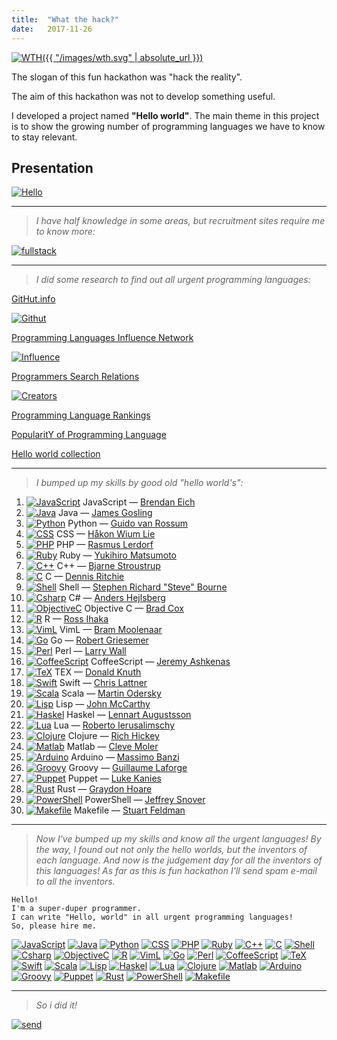 ```yaml
---
title:  "What the hack?"
date:   2017-11-26
---
```

[![WTH]({{ "/images/wth.svg" | absolute_url }})][WTH]

The slogan of this fun hackathon was "hack the reality".

The aim of this hackathon was not to develop something useful.

I developed a project named **"Hello world"**.
The main theme in this project is to show the growing number of programming languages we have to know to stay relevant.

## Presentation

[![Hello](https://github.com/dmlaziuk/helloworld/raw/master/presentation/hello.png)][HelloWorld]

----
>_I have half knowledge in some areas, but recruitment sites require me to know more:_

[![fullstack](https://github.com/dmlaziuk/helloworld/raw/master/presentation/fullstack.png)][fullstack]

----
>_I did some research to find out all urgent programming languages:_

[GitHut.info][Githut]

[![Githut](https://github.com/dmlaziuk/helloworld/raw/master/rank/Githut.png)][Githut]

[Programming Languages Influence Network][Influence]

[![Influence](https://github.com/dmlaziuk/helloworld/raw/master/rank/lang_influence.jpg)][Influence]

[Programmers Search Relations][Creators]

[![Creators](https://github.com/dmlaziuk/helloworld/raw/master/rank/lang_creators.jpg)][Creators]

[Programming Language Rankings](https://dev.by/lenta/tags/рейтинг%20языков%20программирования)

[PopularitY of Programming Language](https://pypl.github.io/PYPL.html)

[Hello world collection](https://helloworldcollection.github.io)

----
>_I bumped up my skills by good old "hello world's":_

1. [![JavaScript](https://github.com/dmlaziuk/helloworld/raw/master/images/JavaScript.png)](https://developer.mozilla.org/en-US/docs/Web/JavaScript/Guide/Introduction) JavaScript
 — [Brendan Eich](https://en.wikipedia.org/wiki/Brendan_Eich)
2. [![Java](https://github.com/dmlaziuk/helloworld/raw/master/images/Java.png)](https://docs.oracle.com/javase/tutorial/getStarted/application/index.html) Java
 — [James Gosling](https://en.wikipedia.org/wiki/James_Gosling)
3. [![Python](https://github.com/dmlaziuk/helloworld/raw/master/images/Python.png)](https://wiki.python.org/moin/SimplePrograms) Python
 — [Guido van Rossum](https://en.wikipedia.org/wiki/Guido_van_Rossum)
4. [![CSS](https://github.com/dmlaziuk/helloworld/raw/master/images/CSS.png)](http://www.css3-tutorial.net/introduction/hello-css-world/) CSS
 — [Håkon Wium Lie](https://en.wikipedia.org/wiki/Håkon_Wium_Lie)
5. [![PHP](https://github.com/dmlaziuk/helloworld/raw/master/images/PHP.png)](https://www.w3schools.com/php/php_syntax.asp) PHP
 — [Rasmus Lerdorf](https://en.wikipedia.org/wiki/Rasmus_Lerdorf)
6. [![Ruby](https://github.com/dmlaziuk/helloworld/raw/master/images/Ruby.png)](https://www.ruby-lang.org/en/documentation/quickstart/) Ruby
 — [Yukihiro Matsumoto](https://en.wikipedia.org/wiki/Yukihiro_Matsumoto)
7. [![C++](https://github.com/dmlaziuk/helloworld/raw/master/images/Cpp.png)](https://en.wikibooks.org/wiki/C%2B%2B_Programming/Examples/Hello_world) C++
 — [Bjarne Stroustrup](https://en.wikipedia.org/wiki/Bjarne_Stroustrup)
8. [![C](https://github.com/dmlaziuk/helloworld/raw/master/images/C.png)](https://en.wikipedia.org/wiki/%22Hello,_World!%22_program) C
 — [Dennis Ritchie](https://en.wikipedia.org/wiki/Dennis_Ritchie)
9. [![Shell](https://github.com/dmlaziuk/helloworld/raw/master/images/Shell.png)](https://www.shellscript.sh/first.html) Shell
 — [Stephen Richard "Steve" Bourne](https://en.wikipedia.org/wiki/Stephen_R._Bourne)
10. [![Csharp](https://github.com/dmlaziuk/helloworld/raw/master/images/Csharp.png)](https://docs.microsoft.com/en-us/dotnet/csharp/programming-guide/inside-a-program/hello-world-your-first-program) C#
 — [Anders Hejlsberg](https://en.wikipedia.org/wiki/Anders_Hejlsberg)
11. [![ObjectiveC](https://github.com/dmlaziuk/helloworld/raw/master/images/ObjectiveC.png)](https://www.journaldev.com/9512/objective-c-hello-world-tutorial) Objective C
 — [Brad Cox](https://en.wikipedia.org/wiki/Brad_Cox)
12. [![R](https://github.com/dmlaziuk/helloworld/raw/master/images/R.png)](https://www.r-project.org) R
 — [Ross Ihaka](https://en.wikipedia.org/wiki/Ross_Ihaka)
13. [![VimL](https://github.com/dmlaziuk/helloworld/raw/master/images/VimL.png)](http://www.vim.org) VimL
 — [Bram Moolenaar](https://en.wikipedia.org/wiki/Bram_Moolenaar)
14. [![Go](https://github.com/dmlaziuk/helloworld/raw/master/images/Go.png)](https://tour.golang.org/welcome/1) Go
 — [Robert Griesemer](https://github.com/griesemer)
15. [![Perl](https://github.com/dmlaziuk/helloworld/raw/master/images/Perl.png)](https://www.perl.org/learn.html) Perl
 — [Larry Wall](https://en.wikipedia.org/wiki/Larry_Wall)
16. [![CoffeeScript](https://github.com/dmlaziuk/helloworld/raw/master/images/CoffeeScript.png)](http://coffeescript.org) CoffeeScript
 — [Jeremy Ashkenas](https://github.com/jashkenas)
17. [![TeX](https://github.com/dmlaziuk/helloworld/raw/master/images/TEX.png)](https://www.latex-project.org/about/) TEX
 — [Donald Knuth](https://en.wikipedia.org/wiki/Donald_Knuth)
18. [![Swift](https://github.com/dmlaziuk/helloworld/raw/master/images/Swift.png)](https://developer.apple.com/library/content/documentation/Swift/Conceptual/Swift_Programming_Language/GuidedTour.html) Swift
 — [Chris Lattner](https://en.wikipedia.org/wiki/Chris_Lattner)
19. [![Scala](https://github.com/dmlaziuk/helloworld/raw/master/images/Scala.png)](https://www.scala-lang.org/documentation/getting-started.html) Scala
 — [Martin Odersky](https://en.wikipedia.org/wiki/Martin_Odersky)
20. [![Lisp](https://github.com/dmlaziuk/helloworld/raw/master/images/Lisp.png)](https://www.gnu.org/software/emacs/manual/html_node/elisp/index.html) Lisp
 — [John McCarthy](https://en.wikipedia.org/wiki/John_McCarthy_(computer_scientist))
21. [![Haskel](https://github.com/dmlaziuk/helloworld/raw/master/images/Haskell.png)](https://wiki.haskell.org/Haskell_in_5_steps) Haskel
 — [Lennart Augustsson](https://en.wikipedia.org/wiki/Lennart_Augustsson)
22. [![Lua](https://github.com/dmlaziuk/helloworld/raw/master/images/Lua.png)](http://www.lua.org/pil/1.html) Lua
 — [Roberto Ierusalimschy](https://en.wikipedia.org/wiki/Roberto_Ierusalimschy)
23. [![Clojure](https://github.com/dmlaziuk/helloworld/raw/master/images/Clojure.png)](https://clojure.org/about/functional_programming) Clojure
 — [Rich Hickey](https://github.com/richhickey)
24. [![Matlab](https://github.com/dmlaziuk/helloworld/raw/master/images/Matlab.png)](https://www.mathworks.com/help/coder/examples/hello-world.html) Matlab
 — [Cleve Moler](https://en.wikipedia.org/wiki/Cleve_Moler)
25. [![Arduino](https://github.com/dmlaziuk/helloworld/raw/master/images/Arduino.png)](https://www.arduino.cc/en/Tutorial/HelloWorld) Arduino
 — [Massimo Banzi](https://www.ted.com/talks/massimo_banzi_how_arduino_is_open_sourcing_imagination)
26. [![Groovy](https://github.com/dmlaziuk/helloworld/raw/master/images/Groovy.png)](http://groovy-lang.org/syntax.html) Groovy
 — [Guillaume Laforge](https://github.com/glaforge)
27. [![Puppet](https://github.com/dmlaziuk/helloworld/raw/master/images/Puppet.png)](https://puppet.com/docs/puppet/5.0/quick_start_helloworld.html) Puppet
 — [Luke Kanies](https://puppet.com/company/leadership/luke-kanies)
28. [![Rust](https://github.com/dmlaziuk/helloworld/raw/master/images/Rust.png)](https://doc.rust-lang.org/1.1.0/book/hello-world.html) Rust
 — [Graydon Hoare](https://github.com/graydon)
29. [![PowerShell](https://github.com/dmlaziuk/helloworld/raw/master/images/PowerShell.png)](https://technet.microsoft.com/en-us/library/bb963733.aspx) PowerShell
 — [Jeffrey Snover](https://en.wikipedia.org/wiki/Jeffrey_Snover)
30. [![Makefile](https://github.com/dmlaziuk/helloworld/raw/master/images/Makefile.png)](http://pubs.opengroup.org/onlinepubs/9699919799/utilities/make.html) Makefile
 — [Stuart Feldman](https://en.wikipedia.org/wiki/Stuart_Feldman)

----
>_Now I've bumped up my skills and know all the urgent languages!_
>_By the way, I found out not only the hello worlds, but the inventors of each language._
>_And now is the judgement day for all the inventors of this languages!_
>_As far as this is fun hackathon I'll send spam e-mail to all the inventors._

```
Hello!
I'm a super-duper programmer.
I can write "Hello, world" in all urgent programming languages!
So, please hire me.
```
[![JavaScript](https://github.com/dmlaziuk/helloworld/raw/master/images/JavaScript.png)](https://developer.mozilla.org/en-US/docs/Web/JavaScript/Guide/Introduction)
[![Java](https://github.com/dmlaziuk/helloworld/raw/master/images/Java.png)](https://docs.oracle.com/javase/tutorial/getStarted/application/index.html)
[![Python](https://github.com/dmlaziuk/helloworld/raw/master/images/Python.png)](https://wiki.python.org/moin/SimplePrograms)
[![CSS](https://github.com/dmlaziuk/helloworld/raw/master/images/CSS.png)](http://www.css3-tutorial.net/introduction/hello-css-world/)
[![PHP](https://github.com/dmlaziuk/helloworld/raw/master/images/PHP.png)](https://www.w3schools.com/php/php_syntax.asp)
[![Ruby](https://github.com/dmlaziuk/helloworld/raw/master/images/Ruby.png)](https://www.ruby-lang.org/en/documentation/quickstart/)
[![C++](https://github.com/dmlaziuk/helloworld/raw/master/images/Cpp.png)](https://en.wikibooks.org/wiki/C%2B%2B_Programming/Examples/Hello_world)
[![C](https://github.com/dmlaziuk/helloworld/raw/master/images/C.png)](https://en.wikipedia.org/wiki/%22Hello,_World!%22_program)
[![Shell](https://github.com/dmlaziuk/helloworld/raw/master/images/Shell.png)](https://www.shellscript.sh/first.html)
[![Csharp](https://github.com/dmlaziuk/helloworld/raw/master/images/Csharp.png)](https://docs.microsoft.com/en-us/dotnet/csharp/programming-guide/inside-a-program/hello-world-your-first-program)
[![ObjectiveC](https://github.com/dmlaziuk/helloworld/raw/master/images/ObjectiveC.png)](https://www.journaldev.com/9512/objective-c-hello-world-tutorial)
[![R](https://github.com/dmlaziuk/helloworld/raw/master/images/R.png)](https://www.r-project.org)
[![VimL](https://github.com/dmlaziuk/helloworld/raw/master/images/VimL.png)](http://www.vim.org)
[![Go](https://github.com/dmlaziuk/helloworld/raw/master/images/Go.png)](https://tour.golang.org/welcome/1)
[![Perl](https://github.com/dmlaziuk/helloworld/raw/master/images/Perl.png)](https://www.perl.org/learn.html)
[![CoffeeScript](https://github.com/dmlaziuk/helloworld/raw/master/images/CoffeeScript.png)](http://coffeescript.org)
[![TeX](https://github.com/dmlaziuk/helloworld/raw/master/images/TEX.png)](https://www.latex-project.org/about/)
[![Swift](https://github.com/dmlaziuk/helloworld/raw/master/images/Swift.png)](https://developer.apple.com/library/content/documentation/Swift/Conceptual/Swift_Programming_Language/GuidedTour.html)
[![Scala](https://github.com/dmlaziuk/helloworld/raw/master/images/Scala.png)](https://www.scala-lang.org/documentation/getting-started.html)
[![Lisp](https://github.com/dmlaziuk/helloworld/raw/master/images/Lisp.png)](https://www.gnu.org/software/emacs/manual/html_node/elisp/index.html)
[![Haskel](https://github.com/dmlaziuk/helloworld/raw/master/images/Haskell.png)](https://wiki.haskell.org/Haskell_in_5_steps)
[![Lua](https://github.com/dmlaziuk/helloworld/raw/master/images/Lua.png)](http://www.lua.org/pil/1.html)
[![Clojure](https://github.com/dmlaziuk/helloworld/raw/master/images/Clojure.png)](https://clojure.org/about/functional_programming)
[![Matlab](https://github.com/dmlaziuk/helloworld/raw/master/images/Matlab.png)](https://www.mathworks.com/help/coder/examples/hello-world.html)
[![Arduino](https://github.com/dmlaziuk/helloworld/raw/master/images/Arduino.png)](https://www.arduino.cc/en/Tutorial/HelloWorld)
[![Groovy](https://github.com/dmlaziuk/helloworld/raw/master/images/Groovy.png)](http://groovy-lang.org/syntax.html)
[![Puppet](https://github.com/dmlaziuk/helloworld/raw/master/images/Puppet.png)](https://puppet.com/docs/puppet/5.0/quick_start_helloworld.html)
[![Rust](https://github.com/dmlaziuk/helloworld/raw/master/images/Rust.png)](https://doc.rust-lang.org/1.1.0/book/hello-world.html)
[![PowerShell](https://github.com/dmlaziuk/helloworld/raw/master/images/PowerShell.png)](https://technet.microsoft.com/en-us/library/bb963733.aspx)
[![Makefile](https://github.com/dmlaziuk/helloworld/raw/master/images/Makefile.png)](http://pubs.opengroup.org/onlinepubs/9699919799/utilities/make.html)

----
>_So i did it!_

[![send](https://github.com/dmlaziuk/helloworld/raw/master/presentation/send.png)][HelloWorld]

[WTH]: http://wth.by
[HelloWorld]: https://github.com/dmlaziuk/helloworld.git
[fullstack]: https://github.com/dmlaziuk/helloworld/blob/master/technologies.html
[Githut]: http://githut.info
[Influence]: http://exploring-data.com/vis/programming-languages-influence-network/
[Creators]: http://exploring-data.com/vis/programmers-search-relations/
